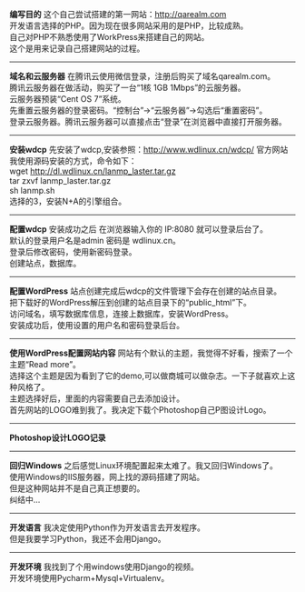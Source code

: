 ﻿**编写目的**
 这个自己尝试搭建的第一网站：http://qarealm.com <br>
 开发语言选择的PHP。因为现在很多网站采用的是PHP，比较成熟。<br>
 自己对PHP不熟悉使用了WorkPress来搭建自己的网站。<br>
 这个是用来记录自己搭建网站的过程。
***
**域名和云服务器**
 在腾讯云使用微信登录，注册后购买了域名qarealm.com。<br>
 腾讯云服务器在做活动，购买了一台“1核 1GB 1Mbps”的云服务器。<br>
 云服务器预装“Cent OS 7”系统。<br>
 先重置云服务器的登录密码。“控制台”→“云服务器”→勾选后“重置密码”。<br>
 登录云服务器。腾讯云服务器可以直接点击“登录”在浏览器中直接打开服务器。
***
**安装wdcp**
 先安装了wdcp,安装参照：http://www.wdlinux.cn/wdcp/ 官方网站<br>
 我使用源码安装的方式，命令如下：<br>
 wget http://dl.wdlinux.cn/lanmp_laster.tar.gz<br>
 tar zxvf lanmp_laster.tar.gz<br>
 sh lanmp.sh<br>
 选择的3，安装N+A的引擎组合。
***
**配置wdcp**
 安装成功之后 在浏览器输入你的 IP:8080 就可以登录后台了。<br>
 默认的登录用户名是admin 密码是 wdlinux.cn。<br>
 登录后修改密码，使用新密码登录。<br>
 创建站点，数据库。<br>
***
**配置WordPress**
  站点创建完成后wdcp的文件管理下会存在创建的站点目录。<br>
  把下载好的WordPress解压到创建的站点目录下的“public_html”下。<br>
  访问域名，填写数据库信息，连接上数据库，安装WordPress。<br>
  安装成功后，使用设置的用户名和密码登录后台。<br>
***
**使用WordPress配置网站内容**
  网站有个默认的主题，我觉得不好看，搜索了一个主题“Read more”。<br>
  选择这个主题是因为看到了它的demo,可以做商城可以做杂志。一下子就喜欢上这种风格了。<br>
  主题选择好后，里面的内容需要自己去添加设计。<br>
  首先网站的LOGO难到我了。我决定下载个Photoshop自己P图设计Logo。<br>
***
**Photoshop设计LOGO记录**
***
**回归Windows**
  之后感觉Linux环境配置起来太难了。我又回归Windows了。<br>
  使用Windows的IIS服务器，网上找的源码搭建了网站。<br>
  但是这种网站并不是自己真正想要的。<br>
  纠结中...<br>
***
**开发语言**
  我决定使用Python作为开发语言去开发程序。<br>
  但是我要学习Python，我还不会用Django。<br>
***
**开发环境**
  我找到了个用windows使用Django的视频。<br>
  开发环境使用Pycharm+Mysql+Virtualenv。<br>